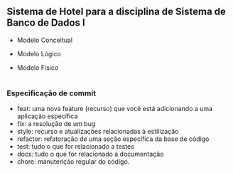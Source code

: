 ## Sistema de Hotel para  a disciplina de Sistema de Banco de Dados I
- Modelo Conceitual

- Modelo Lógico

- Modelo Físico
#
### Especificação de commit
- feat: uma nova feature (recurso) que você está adicionando a uma aplicação específica
- fix: a resolução de um bug
- style: recurso e atualizações relacionadas à estilização
- refactor: refatoração de uma seção específica da base de código
- test: tudo o que for relacionado a testes
- docs: tudo o que for relacionado à documentação
- chore: manutenção regular do código.
